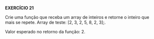 **EXERCÍCIO 21**

Crie uma função que receba um array de inteiros e retorne o inteiro que mais se repete.
Array de teste: [2, 3, 2, 5, 8, 2, 3];.

Valor esperado no retorno da função: 2.